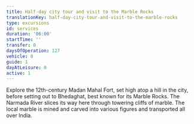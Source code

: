 ```yaml
---
title: Half-day city tour and visit to the Marble Rocks
translationKey: half-day-city-tour-and-visit-to-the-marble-rocks
type: excursions
id: services
duration: '06:00'
startTime: ''
transfer: 0
daysOfOperation: 127
vehicle: 0
guide: 1
dayAtLeisure: 0
active: 1
---
```

Explore the 12th-century Madan Mahal Fort, set high atop a hill in the city, before setting out to Bhedaghat, best known for its Marble Rocks. The Narmada River slices its way here through towering cliffs of marble. The local marble is mined and carved into various figures and transported all over India.